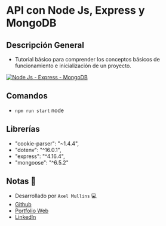 # API con Node Js, Express y MongoDB

## Descripción General
- Tutorial básico para comprender los conceptos básicos de funcionamiento e inicialización de un proyecto.

[![Node Js - Express - MongoDB](https://img.youtube.com/vi/configuroweb/0.jpg)](https://youtu.be/hZWBT0Rkzls)

## Comandos
- `npm run start` node

## Librerías
- "cookie-parser": "~1.4.4",
- "dotenv": "^16.0.1",
- "express": "^4.16.4",
- "mongoose": "^6.5.2"

## Notas 📢

- Desarrollado por `Axel Mullins` 💻
- [Github](https://github.com/AxelMullins)
- [Portfolio Web](https://portfolio-axel-mullins.vercel.app/)
- [LinkedIn](https://www.linkedin.com/in/axel-mullins/) 